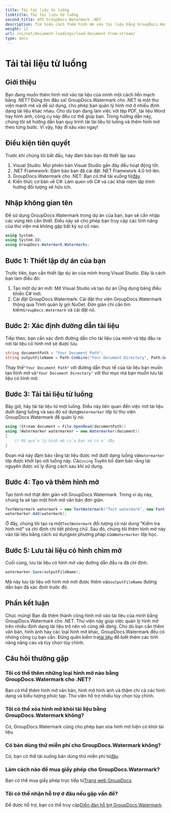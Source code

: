 ```yaml
---
title: Tải tài liệu từ luồng
linktitle: Tải tài liệu từ luồng
second_title: API GroupDocs.Watermark .NET
description: Tìm hiểu cách thêm hình mờ vào tài liệu bằng GroupDocs.Watermark cho .NET với hướng dẫn này. Hoàn hảo cho các nhà phát triển muốn tăng cường bảo mật tài liệu.
weight: 11
url: /vi/net/document-loadings/load-document-from-stream/
type: docs
---
```

# Tải tài liệu từ luồng

## Giới thiệu
Bạn đang muốn thêm hình mờ vào tài liệu của mình một cách liền mạch bằng .NET? Đừng tìm đâu xa! GroupDocs.Watermark cho .NET là một thư viện mạnh mẽ và dễ sử dụng, cho phép bạn quản lý hình mờ ở nhiều định dạng tài liệu khác nhau. Cho dù bạn đang làm việc với tệp PDF, tài liệu Word hay hình ảnh, công cụ này đều có thể giúp bạn. Trong hướng dẫn này, chúng tôi sẽ hướng dẫn bạn quy trình tải tài liệu từ luồng và thêm hình mờ theo từng bước. Vì vậy, hãy đi sâu vào ngay!
## Điều kiện tiên quyết
Trước khi chúng tôi bắt đầu, hãy đảm bảo bạn đã thiết lập sau:
1. Visual Studio: Mọi phiên bản Visual Studio gần đây đều hoạt động tốt.
2. .NET Framework: Đảm bảo bạn đã cài đặt .NET Framework 4.0 trở lên.
3.  GroupDocs.Watermark cho .NET: Bạn có thể tải xuống từ[đây](https://releases.groupdocs.com/Watermark/net/).
4. Kiến thức cơ bản về C#: Làm quen với C# và các khái niệm lập trình hướng đối tượng sẽ hữu ích.

## Nhập không gian tên
Để sử dụng GroupDocs.Watermark trong dự án của bạn, bạn sẽ cần nhập các vùng tên cần thiết. Điều này sẽ cho phép bạn truy cập các tính năng của thư viện mà không gặp bất kỳ sự cố nào.
```csharp
using System;
using System.IO;
using GroupDocs.Watermark.Watermarks;
```
## Bước 1: Thiết lập dự án của bạn
Trước tiên, bạn cần thiết lập dự án của mình trong Visual Studio. Đây là cách bạn làm điều đó:
1. Tạo một dự án mới: Mở Visual Studio và tạo dự án Ứng dụng bảng điều khiển C# mới.
2.  Cài đặt GroupDocs.Watermark: Cài đặt thư viện GroupDocs.Watermark thông qua Trình quản lý gói NuGet. Đơn giản chỉ cần tìm kiếm`GroupDocs.Watermark` và cài đặt nó.
## Bước 2: Xác định đường dẫn tài liệu
Tiếp theo, bạn cần xác định đường dẫn cho tài liệu của mình và tệp đầu ra nơi tài liệu có hình mờ sẽ được lưu.
```csharp
string documentPath = "Your Document Path";
string outputFileName = Path.Combine("Your Document Directory", Path.GetFileName(documentPath));
```
 Thay thế`"Your Document Path"` với đường dẫn thực tế của tài liệu bạn muốn tạo hình mờ và`"Your Document Directory"` với thư mục mà bạn muốn lưu tài liệu có hình mờ.
## Bước 3: Tải tài liệu từ luồng
Bây giờ, hãy tải tài liệu từ một luồng. Điều này liên quan đến việc mở tài liệu dưới dạng luồng và sau đó sử dụng`Watermarker` lớp từ thư viện GroupDocs.Watermark để quản lý nó.
```csharp
using (Stream document = File.OpenRead(documentPath))
using (Watermarker watermarker = new Watermarker(document))
{
    // Mã quản lý hình mờ của bạn sẽ có ở đây
}
```
 Đoạn mã này đảm bảo rằng tài liệu được mở dưới dạng luồng và`Watermarker` lớp được khởi tạo với luồng này. Các`using` Tuyên bố đảm bảo rằng tài nguyên được xử lý đúng cách sau khi sử dụng.
## Bước 4: Tạo và thêm hình mờ
Tạo hình mờ thật đơn giản với GroupDocs.Watermark. Trong ví dụ này, chúng ta sẽ tạo một hình mờ văn bản đơn giản.
```csharp
TextWatermark watermark = new TextWatermark("Test watermark", new Font("Arial", 12));
watermarker.Add(watermark);
```
 Ở đây, chúng tôi tạo ra một`TextWatermark` đối tượng có nội dung "Kiểm tra hình mờ" và chỉ định chi tiết phông chữ. Sau đó, chúng tôi thêm hình mờ này vào tài liệu bằng cách sử dụng`Add` phương pháp của`Watermarker` lớp học.
## Bước 5: Lưu tài liệu có hình chìm mờ
Cuối cùng, lưu tài liệu có hình mờ vào đường dẫn đầu ra đã chỉ định.
```csharp
watermarker.Save(outputFileName);
```
 Mã này lưu tài liệu với hình mờ mới được thêm vào`outputFileName` đường dẫn bạn đã xác định trước đó.

## Phần kết luận
Chúc mừng! Bạn đã thêm thành công hình mờ vào tài liệu của mình bằng GroupDocs.Watermark cho .NET. Thư viện này giúp việc quản lý hình mờ trên nhiều định dạng tài liệu trở nên vô cùng dễ dàng. Cho dù bạn cần thêm văn bản, hình ảnh hay các loại hình mờ khác, GroupDocs.Watermark đều có những công cụ bạn cần. Đừng quên kiểm tra[tài liệu](https://tutorials.groupdocs.com/Watermark/net/) để biết thêm các tính năng nâng cao và tùy chọn tùy chỉnh.
## Câu hỏi thường gặp
### Tôi có thể thêm những loại hình mờ nào bằng GroupDocs.Watermark cho .NET?
Bạn có thể thêm hình mờ văn bản, hình mờ hình ảnh và thậm chí cả các hình dạng và biểu tượng phức tạp. Thư viện hỗ trợ nhiều tùy chọn tùy chỉnh.
### Tôi có thể xóa hình mờ khỏi tài liệu bằng GroupDocs.Watermark không?
Có, GroupDocs.Watermark cũng cho phép bạn xóa hình mờ hiện có khỏi tài liệu.
### Có bản dùng thử miễn phí cho GroupDocs.Watermark không?
 Có, bạn có thể tải xuống bản dùng thử miễn phí từ[đây](https://releases.groupdocs.com/).
### Làm cách nào để mua giấy phép cho GroupDocs.Watermark?
Bạn có thể mua giấy phép trực tiếp từ[Trang web GroupDocs](https://purchase.groupdocs.com/buy).
### Tôi có thể nhận hỗ trợ ở đâu nếu gặp vấn đề?
 Để được hỗ trợ, bạn có thể truy cập[Diễn đàn hỗ trợ GroupDocs.Watermark](https://forum.groupdocs.com/c/watermark/19).